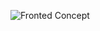 ![Fronted Concept](https://www.figma.com/file/mE6S8waRudIMNoycXCOS0a/Untitled?type=design&node-id=0%3A1&mode=design&t=VAZZLXa2R5heVDiy-1)